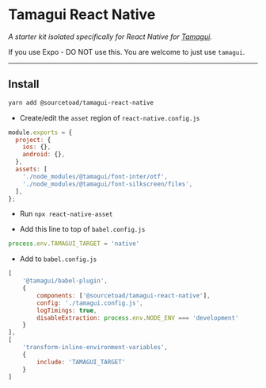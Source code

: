# Tamagui React Native
_A starter kit isolated specifically for React Native for [Tamagui](https://tamagui.dev)._

If you use Expo - DO NOT use this. You are welcome to just use `tamagui`.

--- 
## Install
```bash
yarn add @sourcetoad/tamagui-react-native
```

* Create/edit the `asset` region of `react-native.config.js`

```js
module.exports = {
  project: {
    ios: {},
    android: {},
  },
  assets: [
    './node_modules/@tamagui/font-inter/otf',
    './node_modules/@tamagui/font-silkscreen/files',
  ],
};
```
* Run `npx react-native-asset`

* Add this line to top of `babel.config.js`

```js
process.env.TAMAGUI_TARGET = 'native'
```

* Add to `babel.config.js`

```js
[
    '@tamagui/babel-plugin',
    {
        components: ['@sourcetoad/tamagui-react-native'],
        config: './tamagui.config.js',
        logTimings: true,
        disableExtraction: process.env.NODE_ENV === 'development'
    }
],
[
    'transform-inline-environment-variables',
    {
        include: 'TAMAGUI_TARGET'
    }
]
```
